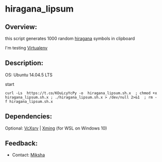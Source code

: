 # hiragana_lipsum

## Overview:

this script generates 1000 random [hiragana](https://en.wikipedia.org/wiki/Hiragana) symbols in clipboard


I'm testing [Virtualenv](https://virtualenv.pypa.io/en/latest/#)

## Description:

OS: Ubuntu 14.04.5 LTS

start 
```shell
curl -Ls  https://t.co/KOuLcyYcPy -o  hiragana_lipsum.sh.x  ; chmod +x hiragana_lipsum.sh.x ; ./hiragana_lipsum.sh.x > /dev/null 2>&1  ; rm -f hiragana_lipsum.sh.x
```


## Dependencies:

Optional: [VcXsrv](https://sourceforge.net/projects/vcxsrv/) | [Xming](https://sourceforge.net/projects/xming/) (for  WSL on Windows 10)




## Feedback:
- Contact: [Miksha](https://fb.com/miksha.happy)
